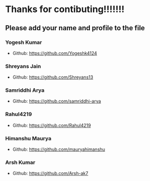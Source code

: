 # Thanks for contibuting!!!!!!!
## Please add your name and profile to the file

### Yogesh Kumar
- Github: https://github.com/Yogeshk4124

### Shreyans Jain
- Github: https://github.com/Shreyans13

###  Samriddhi Arya
 - Github: https://github.com/samriddhi-arya
 
###  Rahul4219
 - Github: https://github.com/Rahul4219
 
###  Himanshu Maurya
 - Github: https://github.com/mauryahimanshu
 
### Arsh Kumar
 - Github: https://github.com/Arsh-ak7
 
